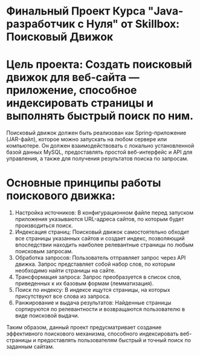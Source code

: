 # Финальный Проект Курса "Java-разработчик с Нуля" от Skillbox: Поисковый Движок

# Цель проекта: Создать поисковый движок для веб-сайта — приложение, способное индексировать страницы и выполнять быстрый поиск по ним.

Поисковый движок должен быть реализован как Spring-приложение (JAR-файл), которое можно запускать на любом сервере или компьютере. Он должен взаимодействовать с локально установленной базой данных MySQL, предоставлять простой веб-интерфейс и API для управления, а также для получения результатов поиска по запросам.

# Основные принципы работы поискового движка:

1. Настройка источников: В конфигурационном файле перед запуском приложения указываются URL-адреса сайтов, по которым будет производиться поиск.
2. Индексация страниц: Поисковый движок самостоятельно обходит все страницы указанных сайтов и создает индекс, позволяющий впоследствии находить наиболее релевантные страницы по любым поисковым запросам.
3. Обработка запросов: Пользователь отправляет запрос через API движка. Запрос представляет собой набор слов, по которым необходимо найти страницы на сайте.
4. Трансформация запроса: Запрос преобразуется в список слов, приведенных к их базовым формам (лемматизация).
5. Поиск по индексу: В индексе ищутся страницы, на которых присутствуют все слова из запроса.
6. Ранжирование и выдача результатов: Найденные страницы сортируются по релевантности и возвращаются пользователю в виде поисковой выдачи.

Таким образом, данный проект предусматривает создание эффективного поискового механизма, способного индексировать веб-страницы и предоставлять пользователям быстрый и точный поиск по заданным сайтам.
